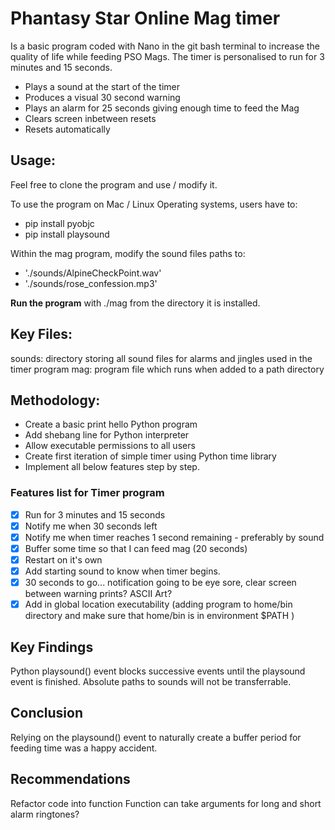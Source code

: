 # Phantasy Star Online Mag timer 
Is a basic program coded with Nano in the git bash terminal to increase the quality of life while feeding PSO Mags.
The timer is personalised to run for 3 minutes and 15 seconds.  
- Plays a sound at the start of the timer  
- Produces a visual 30 second warning  
- Plays an alarm for 25 seconds giving enough time to feed the Mag  
- Clears screen inbetween resets  
- Resets automatically

## Usage:
Feel free to clone the program and use / modify it.

To use the program on Mac / Linux Operating systems, users have to:

- pip install pyobjc
- pip install playsound


Within the mag program, modify the sound files paths to:
- './sounds/AlpineCheckPoint.wav'
- './sounds/rose_confession.mp3'


**Run the program** with ./mag from the directory it is installed.


## Key Files:
sounds: directory storing all sound files for alarms and jingles used in the timer program
mag: program file which runs when added to a path directory 

## Methodology:
- Create a basic print hello Python program 
- Add shebang line for Python interpreter
- Allow executable permissions to all users
- Create first iteration of simple timer using Python time library
- Implement all below features step by step.

### Features list for Timer program
- [x]  Run for 3 minutes and 15 seconds
- [x]  Notify me when 30 seconds left
- [x]  Notify me when timer reaches 1 second remaining - preferably by sound
- [x]  Buffer some time so that I can feed mag (20 seconds)
- [x]  Restart on it's own
- [x]  Add starting sound to know when timer  begins.
- [x]  30 seconds to go... notification going to be eye sore, clear screen between warning prints? ASCII Art?
- [x]  Add in global location executability (adding program to home/bin directory and make sure that home/bin is in environment $PATH )

## Key Findings
Python playsound() event blocks successive events until the playsound event is finished. 
Absolute paths to sounds will not be transferrable.

## Conclusion
Relying on the playsound() event to naturally create a buffer period for feeding time was a happy accident.

## Recommendations
Refactor code into function 
Function can take arguments for long and short alarm ringtones?
